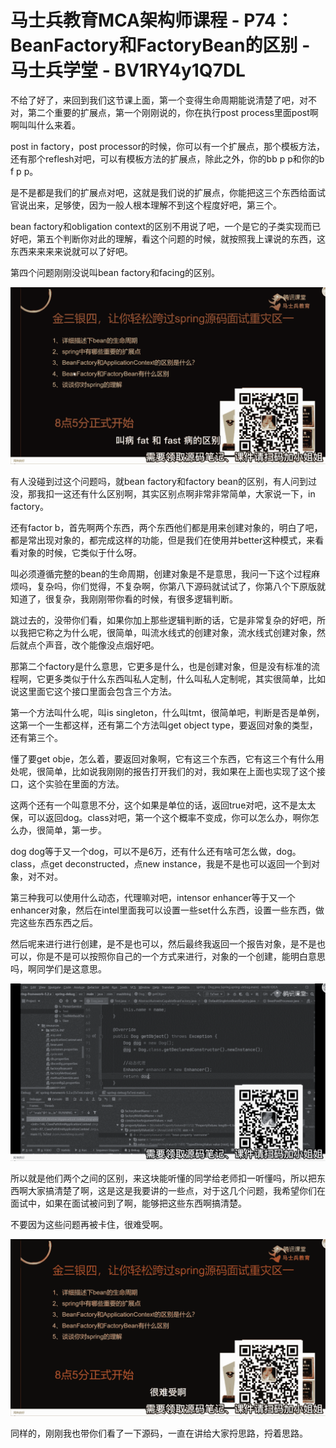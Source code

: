 # 马士兵教育MCA架构师课程 - P74：BeanFactory和FactoryBean的区别 - 马士兵学堂 - BV1RY4y1Q7DL

不给了好了，来回到我们这节课上面，第一个变得生命周期能说清楚了吧，对不对，第二个重要的扩展点，第一个刚刚说的，你在执行post process里面post啊啊叫叫什么来着。

post in factory，post processor的时候，你可以有一个扩展点，那个模板方法，还有那个reflesh对吧，可以有模板方法的扩展点，除此之外，你的bb p p和你的b f p p。

是不是都是我们的扩展点对吧，这就是我们说的扩展点，你能把这三个东西给面试官说出来，足够使，因为一般人根本理解不到这个程度好吧，第三个。

bean factory和obligation context的区别不用说了吧，一个是它的子类实现而已好吧，第五个判断你对此的理解，看这个问题的时候，就按照我上课说的东西，这东西来来来来说就可以了好吧。

第四个问题刚刚没说叫bean factory和facing的区别。

![](img/25a7676efb46c5a0aa5a3432dc796b78_1.png)

有人没碰到过这个问题吗，就bean factory和factory bean的区别，有人问到过没，那我扣一这还有什么区别啊，其实区别点啊非常非常简单，大家说一下，in factory。

还有factor b，首先啊两个东西，两个东西他们都是用来创建对象的，明白了吧，都是常出现对象的，都完成这样的功能，但是我们在使用并better这种模式，来看看对象的时候，它类似于什么呀。

叫必须遵循完整的bean的生命周期，创建对象是不是意思，我问一下这个过程麻烦吗，复杂吗，你们觉得，不复杂啊，你第八下源码就试试了，你第八个下原版就知道了，很复杂，我刚刚带你看的时候，有很多逻辑判断。

跳过去的，没带你们看，如果你加上那些逻辑判断的话，它是非常复杂的好吧，所以我把它称之为什么呢，很简单，叫流水线式的创建对象，流水线式创建对象，然后就点个声音，改个能像没点烟好吧。

那第二个factory是什么意思，它更多是什么，也是创建对象，但是没有标准的流程啊，它更多类似于什么东西叫私人定制，什么叫私人定制呢，其实很简单，比如说这里面它这个接口里面会包含三个方法。

第一个方法叫什么呢，叫is singleton，什么叫tmt，很简单吧，判断是否是单例，这第一个一生都这样，还有第二个方法叫get object type，要返回对象的类型，还有第三个。

懂了要get obje，怎么着，要返回对象啊，它有这三个东西，它有这三个有什么用处呢，很简单，比如说我刚刚的报告打开我们的对，我如果在上面也实现了这个接口，这个实验在里面的方法。

这两个还有一个叫意思不分，这个如果是单位的话，返回true对吧，这不是太太保，可以返回dog。class对吧，第一个这个概率不变成，你可以怎么办，啊你怎么办，很简单，第一步。

dog dog等于又一个dog，可以不是6万，还有什么还有啥可怎么做，dog。class，点get deconstructed，点new instance，我是不是也可以返回一个到对象，对不对。

第三种我可以使用什么动态，代理嘛对吧，intensor enhancer等于又一个enhancer对象，然后在intel里面我可以设置一些set什么东西，设置一些东西，做完这些东西东西之后。

然后呢来进行进行创建，是不是也可以，然后最终我返回一个报告对象，是不是也可以，你是不是可以按照你自己的一个方式来进行，对象的一个创建，能明白意思吗，啊同学们是这意思。



![](img/25a7676efb46c5a0aa5a3432dc796b78_3.png)

所以就是他们两个之间的区别，来这块能听懂的同学给老师扣一听懂吗，所以把东西啊大家搞清楚了啊，这是这是我要讲的一些点，对于这几个问题，我希望你们在面试中，如果在面试被问到了啊，能够把这些东西啊搞清楚。

不要因为这些问题再被卡住，很难受啊。

![](img/25a7676efb46c5a0aa5a3432dc796b78_5.png)

同样的，刚刚我也带你们看了一下源码，一直在讲给大家捋思路，捋着思路。